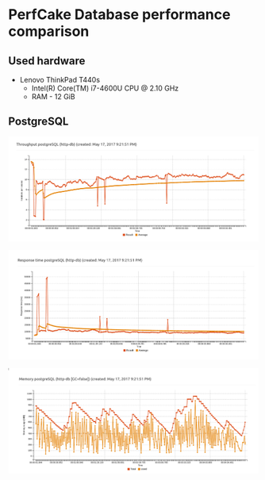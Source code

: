 
#  PerfCake Database performance comparison

## Used hardware
* Lenovo ThinkPad T440s
    * Intel(R) Core(TM) i7-4600U CPU @ 2.10 GHz
    * RAM - 12 GiB

## PostgreSQL

![PostgreSQL throughput](charts/postgres-throughput.png)


![PostgreSQL response time](charts/postgres-resp-time.png)


![PostgreSQL memory usage](charts/postgres-memory.png)


